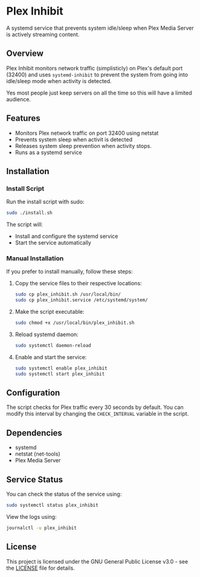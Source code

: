 # Plex Inhibit

A systemd service that prevents system idle/sleep when Plex Media Server is actively streaming content.

## Overview

Plex Inhibit monitors network traffic (simplisticly)  on Plex's default port (32400) and uses `systemd-inhibit` to prevent the system from going into idle/sleep mode when activity is detected. 

Yes most people just keep servers on all the time so this
will have a limited audience. 

## Features

- Monitors Plex network traffic on port 32400 using netstat
- Prevents system sleep when activit is detected
- Releases system sleep prevention when activity stops.
- Runs as a systemd service

## Installation

### Install Script

Run the install script with sudo:
```bash
sudo ./install.sh
```

The script will:
- Install and configure the systemd service
- Start the service automatically

### Manual Installation

If you prefer to install manually, follow these steps:

1. Copy the service files to their respective locations:
   ```bash
   sudo cp plex_inhibit.sh /usr/local/bin/
   sudo cp plex_inhibit.service /etc/systemd/system/
   ```

2. Make the script executable:
   ```bash
   sudo chmod +x /usr/local/bin/plex_inhibit.sh
   ```

3. Reload systemd daemon:
   ```bash
   sudo systemctl daemon-reload
   ```

4. Enable and start the service:
   ```bash
   sudo systemctl enable plex_inhibit
   sudo systemctl start plex_inhibit
   ```

## Configuration

The script checks for Plex traffic every 30 seconds by default. You can modify this interval by changing the `CHECK_INTERVAL` variable in the script.

## Dependencies

- systemd
- netstat (net-tools)
- Plex Media Server

## Service Status

You can check the status of the service using:
```bash
sudo systemctl status plex_inhibit
```

View the logs using:
```bash
journalctl -u plex_inhibit
```

## License

This project is licensed under the GNU General Public License v3.0 - see the [LICENSE](LICENSE) file for details.
